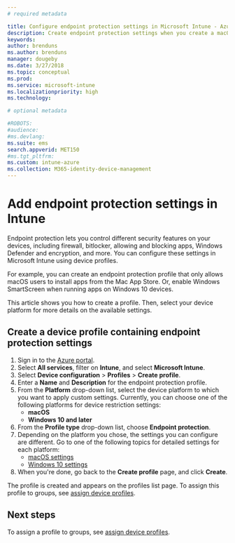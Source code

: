 ```yaml
---
# required metadata

title: Configure endpoint protection settings in Microsoft Intune - Azure | Microsoft Docs
description: Create endpoint protection settings when you create a macOS or Windows 10 device profile in Microsoft Intune.
keywords:
author: brenduns
ms.author: brenduns
manager: dougeby
ms.date: 3/27/2018
ms.topic: conceptual
ms.prod:
ms.service: microsoft-intune
ms.localizationpriority: high
ms.technology:

# optional metadata

#ROBOTS:
#audience:
#ms.devlang:
ms.suite: ems
search.appverid: MET150
#ms.tgt_pltfrm:
ms.custom: intune-azure
ms.collection: M365-identity-device-management
---
```

# Add endpoint protection settings in Intune

Endpoint protection lets you control different security features on your devices, including firewall, bitlocker, allowing and blocking apps, Windows Defender and encryption, and more. You can configure these settings in Microsoft Intune using device profiles.

For example, you can create an endpoint protection profile that only allows macOS users to install apps from the Mac App Store. Or, enable Windows SmartScreen when running apps on Windows 10 devices.

This article shows you how to create a profile. Then, select your device platform for more details on the available settings.

## Create a device profile containing endpoint protection settings

1. Sign in to the [Azure portal](https://portal.azure.com).
2. Select **All services**, filter on **Intune**, and select **Microsoft Intune**.
3. Select **Device configuration** > **Profiles** > **Create profile**.
4. Enter a **Name** and **Description** for the endpoint protection profile.
5. From the **Platform** drop-down list, select the device platform to which you want to apply custom settings. Currently, you can choose one of the following platforms for device restriction settings:
   - **macOS**
   - **Windows 10 and later**
6. From the **Profile type** drop-down list, choose **Endpoint protection**. 
7. Depending on the platform you chose, the settings you can configure are different. Go to one of the following topics for detailed settings for each platform:
   - [macOS settings](endpoint-protection-macos.md)
   - [Windows 10 settings](endpoint-protection-windows-10.md)
8. When you're done, go back to the **Create profile** page, and click **Create**.

The profile is created and appears on the profiles list page. To assign this profile to groups, see [assign device profiles](device-profile-assign.md).

## Next steps
To assign a profile to groups, see [assign device profiles](device-profile-assign.md).
